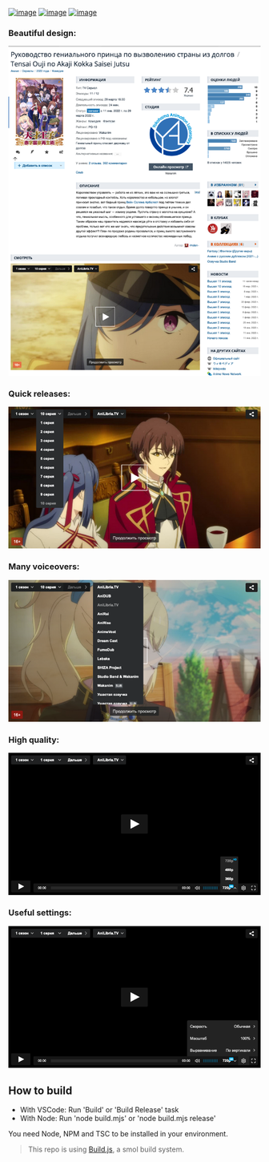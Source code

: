 [![image](https://img.shields.io/amo/v/shikiplayer?style=for-the-badge&color=orange)](https://addons.mozilla.org/en-US/firefox/addon/shikiplayer/)
[![image](https://img.shields.io/chrome-web-store/v/eakchahkjhemjdlglfffpjiabeamppof?style=for-the-badge&color=lightblue)](https://chrome.google.com/webstore/detail/shikiplayer/eakchahkjhemjdlglfffpjiabeamppof)
[![image](https://img.shields.io/static/v1?label=SCRIPT&message=INSTALL&style=for-the-badge&color=yellow)](https://github.com/qt-kaneko/Shikiplayer/releases/latest/download/manifest.user.js)

### Beautiful design:
![image](./assets/screenshots/1.png?raw=true)

### Quick releases:
![image](./assets/screenshots/2.png?raw=true)

### Many voiceovers:
![image](./assets/screenshots/3.png?raw=true)

### High quality:
![image](./assets/screenshots/4.png?raw=true)

### Useful settings:
![image](./assets/screenshots/5.png?raw=true)

## How to build
- With VSCode: Run 'Build' or 'Build Release' task
- With Node: Run 'node build.mjs' or 'node build.mjs release'

You need Node, NPM and TSC to be installed in your environment.

> This repo is using [Build.js](https://github.com/qt-kaneko/Build.js), a smol build system.